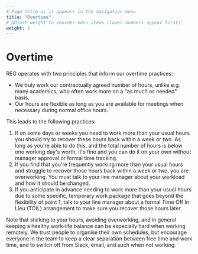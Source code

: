 ```yaml
---
# Page title as it appears in the navigation menu
title: "Overtime"
# Adjust weight to reorder menu items (lower numbers appear first)
weight: 1
---
```


# Overtime

REG operates with two principles that inform our overtime practices:
* We truly work our contractually agreed number of hours, unlike e.g. many academics, who often work more on a "as much as needed" basis,
* Our hours are flexible as long as you are available for meetings when necessary during normal office hours.

This leads to the following practices:
1. If on some days or weeks you need to work more than your usual hours you should try to recover these hours back within a week or two. As long as you're able to do this, and the total number of hours is below one working day's worth, it's fine and you can do it on your own without manager approval or formal time tracking.
2. If you find that you're frequently working more than your usual hours and struggle to recover those hours back within a week or two, you are overworking. You must talk to your line manager about your workload and how it should be changed.
3. If you anticipate in advance needing to work more than your usual hours due to some specific, temporary work package that goes beyond the flexibility of point 1, talk to your line manager about a formal Time Off In Lieu (TOIL) arrangement to make sure you recover those hours later.

Note that sticking to your hours, avoiding overworking, and in general keeping a healthy work-life balance can be especially hard when working remotely.
We trust people to organise their own schedules, but encourage everyone in the team to keep a clear separation between free time and work time, and to switch off from Slack, email, and such when not working.
